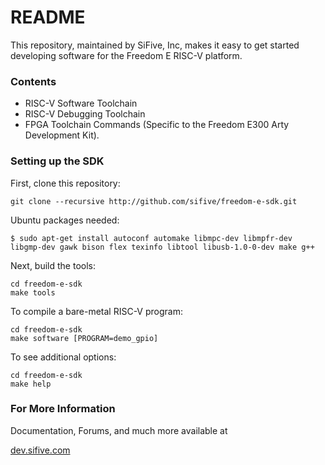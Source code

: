 # README #

This repository, maintained by SiFive, Inc, makes it easy to get started developing software for the Freedom E RISC-V platform. 

### Contents ###

* RISC-V Software Toolchain 
* RISC-V Debugging Toolchain
* FPGA Toolchain Commands (Specific to the Freedom E300 Arty Development Kit).

### Setting up the SDK ###

First, clone this repository:

```
git clone --recursive http://github.com/sifive/freedom-e-sdk.git
```

Ubuntu packages needed:

	$ sudo apt-get install autoconf automake libmpc-dev libmpfr-dev libgmp-dev gawk bison flex texinfo libtool libusb-1.0-0-dev make g++

Next, build the tools:

```
cd freedom-e-sdk
make tools
```

To compile a bare-metal RISC-V program:

```
cd freedom-e-sdk
make software [PROGRAM=demo_gpio]
```

To see additional options:

```
cd freedom-e-sdk
make help
```

### For More Information ###

Documentation, Forums, and much more available at

[dev.sifive.com](http://dev.sifive.com)
